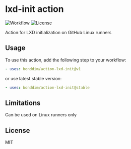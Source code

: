# lxd-init action
[![Workflow](https://img.shields.io/github/workflow/status/bonddim/action-lxd-init/Test?logo=github)](https://github.com/bonddim/action-lxd-init/actions)
[![License](https://img.shields.io/github/license/bonddim/action-lxd-init)](https://github.com/bonddim/action-lxd-init/blob/main/LICENSE)

Action for LXD initialization on GitHub Linux runners

## Usage

To use this action, add the following step to your workflow:
```yml
- uses: bonddim/action-lxd-init@v1
```
or use latest stable version:
```yml
- uses: bonddim/action-lxd-init@stable
```
## Limitations
Can be used on Linux runners only

## License
MIT

